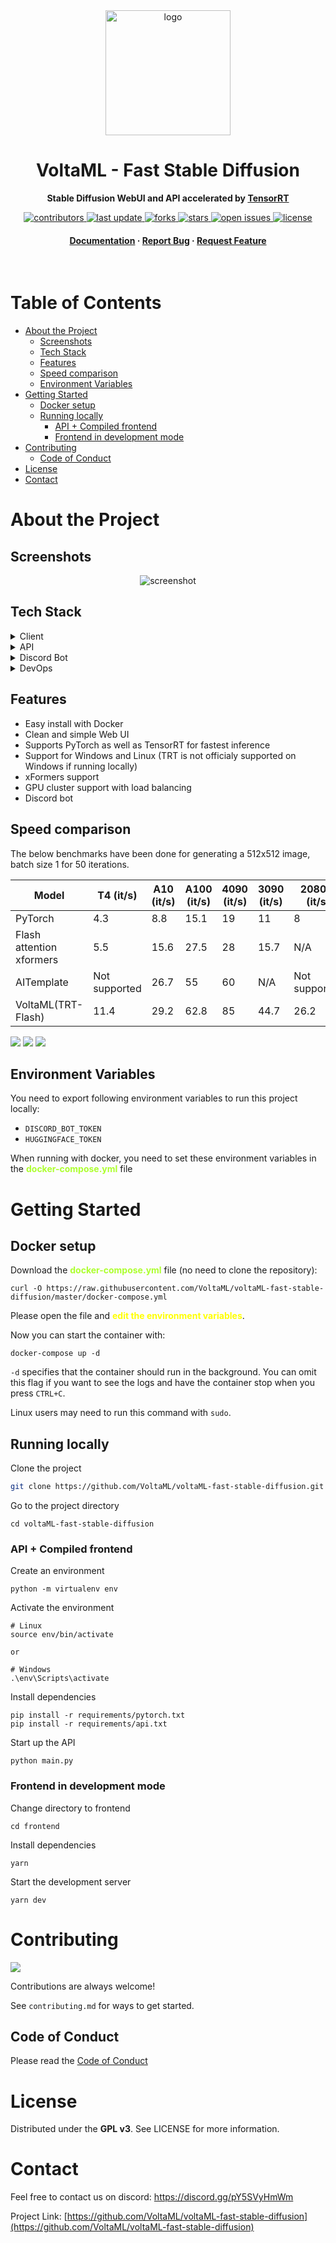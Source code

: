 <div align="center">

  <img src="static/voltaml.svg" alt="logo" width="200" height="auto" />
  <h1>VoltaML - Fast Stable Diffusion</h1>
  
  <p><b>
    Stable Diffusion WebUI and API accelerated by <a href="https://developer.nvidia.com/tensorrt">TensorRT</a> 
  </b></p>
  
  
<p>
  <a href="https://github.com/VoltaML/voltaML-fast-stable-diffusion/graphs/contributors">
    <img src="https://img.shields.io/github/contributors/VoltaML/voltaML-fast-stable-diffusion" alt="contributors" />
  </a>
  <a href="">
    <img src="https://img.shields.io/github/last-commit/VoltaML/voltaML-fast-stable-diffusion" alt="last update" />
  </a>
  <a href="https://github.com/VoltaML/voltaML-fast-stable-diffusion/network/members">
    <img src="https://img.shields.io/github/forks/VoltaML/voltaML-fast-stable-diffusion" alt="forks" />
  </a>
  <a href="https://github.com/VoltaML/voltaML-fast-stable-diffusion/stargazers">
    <img src="https://img.shields.io/github/stars/VoltaML/voltaML-fast-stable-diffusion" alt="stars" />
  </a>
  <a href="https://github.com/VoltaML/voltaML-fast-stable-diffusion/issues/">
    <img src="https://img.shields.io/github/issues/VoltaML/voltaML-fast-stable-diffusion" alt="open issues" />
  </a>
  <a href="https://github.com/VoltaML/voltaML-fast-stable-diffusion/blob/master/LICENSE">
    <img src="https://img.shields.io/github/license/VoltaML/voltaML-fast-stable-diffusion.svg" alt="license" />
  </a>
</p>
   
<h4>
    <a href="https://stax124.github.io/voltaML-fast-stable-diffusion/">Documentation</a>
  <span> · </span>
    <a href="https://github.com/VoltaML/voltaML-fast-stable-diffusion/issues/new/choose">Report Bug</a>
  <span> · </span>
    <a href="https://github.com/VoltaML/voltaML-fast-stable-diffusion/issues/new/choose">Request Feature</a>
  </h4>
</div>

<br />

<h1> Table of Contents</h1>

- [About the Project](#about-the-project)
  - [Screenshots](#screenshots)
  - [Tech Stack](#tech-stack)
  - [Features](#features)
  - [Speed comparison](#speed-comparison)
  - [Environment Variables](#environment-variables)
- [Getting Started](#getting-started)
  - [Docker setup](#docker-setup)
  - [Running locally](#running-locally)
    - [API + Compiled frontend](#api--compiled-frontend)
    - [Frontend in development mode](#frontend-in-development-mode)
- [Contributing](#contributing)
  - [Code of Conduct](#code-of-conduct)
- [License](#license)
- [Contact](#contact)

# About the Project

## Screenshots

<div align="center"> 
  <img src="https://placehold.co/600x400?text=Frontend+Still+In+Development" alt="screenshot" />
</div>

## Tech Stack

<details>
  <summary>Client</summary>
  <ul>
    <li><a href="https://www.typescriptlang.org/">Typescript</a></li>
    <li><a href="https://vuejs.org/">Vue.js</a></li>
    <li><a href="https://www.naiveui.com/en-US/dark">NaiveUI</a></li>
    <li><a href="https://ionic.io/ionicons">Ionicons</a></li>
  </ul>
</details>

<details>
  <summary>API</summary>
  <ul>
    <li><a href="https://www.python.org/">Python</a></li>
    <li><a href="https://fastapi.tiangolo.com/">FastAPI</a></li>
    <li><a href="https://pytorch.org/">PyTorch</a></li>
    <li><a href="https://developer.nvidia.com/tensorrt">TensorRT</a></li>
    <li><a href="https://github.com/facebookresearch/xformers">xFormers</a></li>
    <li><a href="https://websockets.readthedocs.io/en/stable/">WebSockets</a></li>
  </ul>
</details>

<details>
<summary>Discord Bot</summary>
  <ul>
    <li><a href="https://github.com/Rapptz/discord.py">Discord.py</a></li>
  </ul>
</details>

<details>
<summary>DevOps</summary>
  <ul>
    <li><a href="https://www.docker.com/">Docker</a></li>
    <li><a href="https://github.com/features/actions">GitHub Actions</a></li>
    <li><a href="https://pages.github.com/">GitHub Pages</a></li>
    <li><a href="https://vitepress.vuejs.org/">VitePress</a></li>
  </ul>
</details>

## Features

- Easy install with Docker
- Clean and simple Web UI
- Supports PyTorch as well as TensorRT for fastest inference
- Support for Windows and Linux (TRT is not officialy supported on Windows if running locally)
- xFormers support
- GPU cluster support with load balancing
- Discord bot

## Speed comparison

The below benchmarks have been done for generating a 512x512 image, batch size 1 for 50 iterations.

| Model                    | T4 (it/s)     | A10 (it/s) | A100 (it/s) | 4090 (it/s) | 3090 (it/s) | 2080Ti (it/s) |
| ------------------------ | ------------- | ---------- | ----------- | ----------- | ----------- | ------------- |
| PyTorch                  | 4.3           | 8.8        | 15.1        | 19          | 11          | 8             |
| Flash attention xformers | 5.5           | 15.6       | 27.5        | 28          | 15.7        | N/A           |
| AITemplate               | Not supported | 26.7       | 55          | 60          | N/A         | Not supported |
| VoltaML(TRT-Flash)       | 11.4          | 29.2       | 62.8        | 85          | 44.7        | 26.2          |

<img src="static/speed1.jpg">
<img src="static/speed2.jpg">
<img src="static/speed3.jpg">

## Environment Variables

You need to export following environment variables to run this project locally:

- `DISCORD_BOT_TOKEN`
- `HUGGINGFACE_TOKEN`

When running with docker, you need to set these environment variables in the <b style="color: greenyellow">docker-compose.yml</b> file

# Getting Started

## Docker setup

Download the <b style="color: greenyellow">docker-compose.yml</b> file (no need to clone the repository):

```
curl -O https://raw.githubusercontent.com/VoltaML/voltaML-fast-stable-diffusion/master/docker-compose.yml
```

Please open the file and <b style="color: yellow">edit the environment variables</b>.

Now you can start the container with:

```
docker-compose up -d
```

`-d` specifies that the container should run in the background. You can omit this flag if you want to see the logs and have the container stop when you press `CTRL+C`.

Linux users may need to run this command with `sudo`.

## Running locally

Clone the project

```bash
git clone https://github.com/VoltaML/voltaML-fast-stable-diffusion.git
```

Go to the project directory

```
cd voltaML-fast-stable-diffusion
```

### API + Compiled frontend

Create an environment

```
python -m virtualenv env
```

Activate the environment

```
# Linux
source env/bin/activate

or

# Windows
.\env\Scripts\activate
```

Install dependencies

```
pip install -r requirements/pytorch.txt
pip install -r requirements/api.txt
```

Start up the API

```
python main.py
```

### Frontend in development mode

Change directory to frontend

```
cd frontend
```

Install dependencies

```
yarn
```

Start the development server

```
yarn dev
```

<!-- ## 🧪 Running Tests

To run tests, run the following command

```bash
poe test
``` -->

# Contributing

<a href="https://github.com/VoltaML/voltaML-fast-stable-diffusion/graphs/contributors">
  <img src="https://contrib.rocks/image?repo=VoltaML/voltaML-fast-stable-diffusion" />
</a>

Contributions are always welcome!

See `contributing.md` for ways to get started.

## Code of Conduct

Please read the [Code of Conduct](https://github.com/VoltaML/voltaML-fast-stable-diffusion/blob/master/CODE_OF_CONDUCT.md)

# License

Distributed under the <b>GPL v3</b>. See LICENSE for more information.

# Contact

Feel free to contact us on discord: https://discord.gg/pY5SVyHmWm

Project Link: [https://github.com/VoltaML/voltaML-fast-stable-diffusion](https://github.com/VoltaML/voltaML-fast-stable-diffusion)
